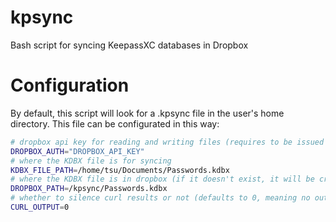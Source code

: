 # kpsync
Bash script for syncing KeepassXC databases in Dropbox

# Configuration
By default, this script will look for a .kpsync file in the user's home directory. This file can be configurated in this way:
```sh
# dropbox api key for reading and writing files (requires to be issued with files.metadata.write, files.metadata.read, files.content.write, files.content.read scopes)
DROPBOX_AUTH="DROPBOX_API_KEY"
# where the KDBX file is for syncing
KDBX_FILE_PATH=/home/tsu/Documents/Passwords.kdbx
# where the KDBX file is in dropbox (if it doesn't exist, it will be created)
DROPBOX_PATH=/kpsync/Passwords.kdbx
# whether to silence curl results or not (defaults to 0, meaning no output)
CURL_OUTPUT=0
```

